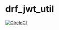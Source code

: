 # drf_jwt_util

[![CircleCI](https://circleci.com/gh/shunsukeaihara/drf_jwt_util/tree/master.svg?style=svg)](https://circleci.com/gh/shunsukeaihara/drf_jwt_util/tree/master)